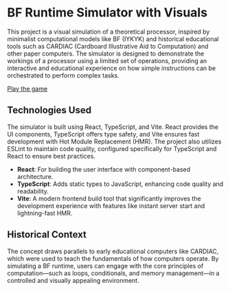 # BF Runtime Simulator with Visuals

This project is a visual simulation of a theoretical processor, inspired by minimalist computational models like BF (IYKYK) and historical educational tools such as CARDIAC (Cardboard Illustrative Aid to Computation) and other paper computers. The simulator is designed to demonstrate the workings of a processor using a limited set of operations, providing an interactive and educational experience on how simple instructions can be orchestrated to perform complex tasks.

[Play the game](https://eloquent-cupcake-6911c0.netlify.app/)

## Technologies Used

The simulator is built using React, TypeScript, and Vite. React provides the UI components, TypeScript offers type safety, and Vite ensures fast development with Hot Module Replacement (HMR). The project also utilizes ESLint to maintain code quality, configured specifically for TypeScript and React to ensure best practices.

- **React**: For building the user interface with component-based architecture.
- **TypeScript**: Adds static types to JavaScript, enhancing code quality and readability.
- **Vite**: A modern frontend build tool that significantly improves the development experience with features like instant server start and lightning-fast HMR.

## Historical Context

The concept draws parallels to early educational computers like CARDIAC, which were used to teach the fundamentals of how computers operate. By simulating a BF runtime, users can engage with the core principles of computation—such as loops, conditionals, and memory management—in a controlled and visually appealing environment.

